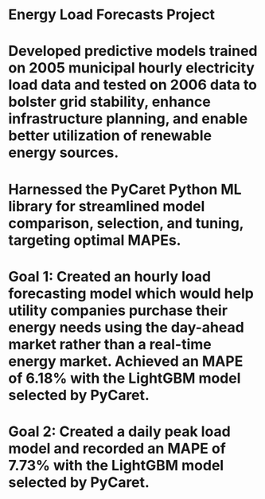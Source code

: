 # Energy Load Forecasts Project

# Developed predictive models trained on 2005 municipal hourly electricity load data and tested on 2006 data to bolster grid stability, enhance infrastructure planning, and enable better utilization of renewable energy sources.
# Harnessed the PyCaret Python ML library for streamlined model comparison, selection, and tuning, targeting optimal MAPEs.

# Goal 1: Created an hourly load forecasting model which would help utility companies purchase their energy needs using the day-ahead market rather than a real-time energy market. Achieved an MAPE of 6.18% with the LightGBM model selected by PyCaret.
# Goal 2: Created a daily peak load model and recorded an MAPE of 7.73% with the LightGBM model selected by PyCaret.
